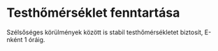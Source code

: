 # Testhőmérséklet fenntartása

Szélsőséges körülmények között is stabil testhőmérsékletet biztosít, E-nként 1 óráig.

